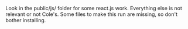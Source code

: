 Look in the public/js/ folder for some react.js work.  Everything else is not relevant or not Cole's.  Some files to make this run are missing, so don't bother installing.
